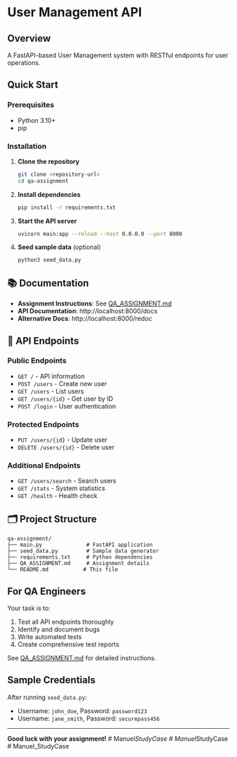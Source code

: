 # User Management API

##  Overview

A FastAPI-based User Management system with RESTful endpoints for user operations.

##  Quick Start

### Prerequisites
- Python 3.10+
- pip

### Installation

1. **Clone the repository**
   ```bash
   git clone <repository-url>
   cd qa-assignment
   ```

2. **Install dependencies**
   ```bash
   pip install -r requirements.txt
   ```

3. **Start the API server**
   ```bash
   uvicorn main:app --reload --host 0.0.0.0 --port 8000
   ```

4. **Seed sample data** (optional)
   ```bash
   python3 seed_data.py
   ```

## 📚 Documentation

- **Assignment Instructions**: See [QA_ASSIGNMENT.md](QA_ASSIGNMENT.md)
- **API Documentation**: http://localhost:8000/docs
- **Alternative Docs**: http://localhost:8000/redoc

## 🔗 API Endpoints

### Public Endpoints
- `GET /` - API information
- `POST /users` - Create new user
- `GET /users` - List users
- `GET /users/{id}` - Get user by ID
- `POST /login` - User authentication

### Protected Endpoints
- `PUT /users/{id}` - Update user
- `DELETE /users/{id}` - Delete user

### Additional Endpoints
- `GET /users/search` - Search users
- `GET /stats` - System statistics
- `GET /health` - Health check

## 🗂 Project Structure

```
qa-assignment/
├── main.py              # FastAPI application
├── seed_data.py         # Sample data generator
├── requirements.txt     # Python dependencies
├── QA_ASSIGNMENT.md     # Assignment details
└── README.md           # This file
```

##  For QA Engineers

Your task is to:
1. Test all API endpoints thoroughly
2. Identify and document bugs
3. Write automated tests
4. Create comprehensive test reports

See [QA_ASSIGNMENT.md](QA_ASSIGNMENT.md) for detailed instructions.

##  Sample Credentials

After running `seed_data.py`:
- Username: `john_doe`, Password: `password123`
- Username: `jane_smith`, Password: `securepass456`

---

**Good luck with your assignment!** #   M a n u e l _ S t u d y C a s e  
 #   M a n u e l _ S t u d y C a s e  
 #   M a n u e l _ S t u d y C a s e  
 
